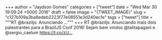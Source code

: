 
+++
author = "Jaydson Gomes"
categories = ["tweet"]
date = "Wed Mar 30 19:09:24 +0000 2016"
draft = false
image = "{TWEET_IMAGE}"
slug = "c127b109a3ba8edeb2223f77e08551e3d240ec1e"
tags = ["tweet"]
title = """RT @braziljs: Anunciando ..."""
+++
RT @braziljs: Anunciando mais dois palestrantes para a BrazilJS Conf 2016! Sejam bem vindos @talitapagani  e @sergio_caelum https://t.co/zU…
